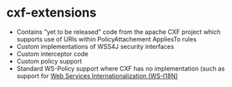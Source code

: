 cxf-extensions
===========

<ul>
<li>Contains "yet to be released" code from the apache CXF project which supports use of URIs within PolicyAttachement AppliesTo rules</li>
<li>Custom implementations of WSS4J security interfaces</li>
<li>Custom interceptor code</li>
<li>Custom policy support</li>
<li>Standard WS-Policy support where CXF has no implementation (such as support for <a href="http://www.w3.org/TR/ws-i18n/">Web Services Internationalization (WS-I18N)</a></li>
</ul>

